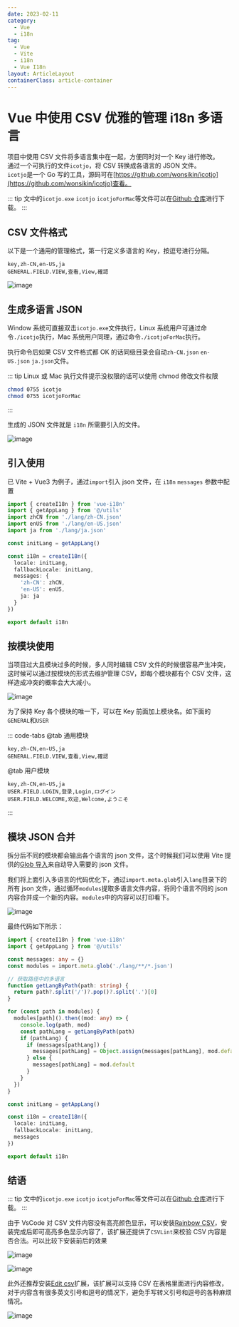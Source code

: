 ```yaml
---
date: 2023-02-11
category:
  - Vue
  - i18n
tag:
  - Vue
  - Vite
  - i18n
  - Vue I18n
layout: ArticleLayout
containerClass: article-container
---
```


# Vue 中使用 CSV 优雅的管理 i18n 多语言

项目中使用 CSV 文件将多语言集中在一起，方便同时对一个 Key 进行修改。  
通过一个可执行的文件`icotjo`，将 CSV 转换成各语言的 JSON 文件。  
`icotjo`是一个 Go 写的工具，源码可在[https://github.com/wonsikin/icotjo](https://github.com/wonsikin/icotjo)查看。

<!-- more -->

::: tip
文中的`icotjo.exe` `icotjo` `icotjoForMac`等文件可以在[Github 仓库](https://github.com/liub1934/i18n-csv-tool)进行下载。
:::

## CSV 文件格式

以下是一个通用的管理格式，第一行定义多语言的 Key，按逗号进行分隔。

```csv
key,zh-CN,en-US,ja
GENERAL.FIELD.VIEW,查看,View,確認
```

![image](https://image.liubing.me/2023/02/11/1d7ccb37ebf62.png)

## 生成多语言 JSON

Window 系统可直接双击`icotjo.exe`文件执行，Linux 系统用户可通过命令`./icotjo`执行，Mac 系统用户同理，通过命令`./icotjoForMac`执行。

执行命令后如果 CSV 文件格式都 OK 的话同级目录会自动`zh-CN.json` `en-US.json` `ja.json`文件。

::: tip
Linux 或 Mac 执行文件提示没权限的话可以使用 chmod 修改文件权限

```sh
chmod 0755 icotjo
chmod 0755 icotjoForMac
```

:::

生成的 JSON 文件就是 `i18n` 所需要引入的文件。

![image](https://image.liubing.me/2023/02/11/8a782f7f97a35.gif)

## 引入使用

已 Vite + Vue3 为例子，通过`import`引入 json 文件，在 `i18n` `messages` 参数中配置

```ts
import { createI18n } from 'vue-i18n'
import { getAppLang } from '@/utils'
import zhCN from './lang/zh-CN.json'
import enUS from './lang/en-US.json'
import ja from './lang/ja.json'

const initLang = getAppLang()

const i18n = createI18n({
  locale: initLang,
  fallbackLocale: initLang,
  messages: {
    'zh-CN': zhCN,
    'en-US': enUS,
    ja: ja
  }
})

export default i18n
```

## 按模块使用

当项目过大且模块过多的时候，多人同时编辑 CSV 文件的时候很容易产生冲突，这时候可以通过按模块的形式去维护管理 CSV，即每个模块都有个 CSV 文件，这样造成冲突的概率会大大减小。

![image](https://image.liubing.me/2023/02/11/d3eefb393fd1e.png)

为了保持 Key 各个模块的唯一下，可以在 Key 前面加上模块名。如下面的`GENERAL`和`USER`

::: code-tabs
@tab 通用模块

```csv
key,zh-CN,en-US,ja
GENERAL.FIELD.VIEW,查看,View,確認
```

@tab 用户模块

```csv
key,zh-CN,en-US,ja
USER.FIELD.LOGIN,登录,Login,ログイン
USER.FIELD.WELCOME,欢迎,Welcome,ようこそ
```

:::

## 模块 JSON 合并

拆分后不同的模块都会输出各个语言的 json 文件，这个时候我们可以使用 Vite 提供的[Glob 导入](https://cn.vitejs.dev/guide/features.html#glob-import)来自动导入需要的 json 文件。

我们将上面引入多语言的代码优化下，通过`import.meta.glob`引入`lang`目录下的所有 json 文件，通过循环`modules`提取多语言文件内容，将同个语言不同的 json 内容合并成一个新的内容。`modules`中的内容可以打印看下。

![image](https://image.liubing.me/2023/02/11/6b05f51e2faa9.png)

最终代码如下所示：

```ts
import { createI18n } from 'vue-i18n'
import { getAppLang } from '@/utils'

const messages: any = {}
const modules = import.meta.glob('./lang/**/*.json')

// 获取路径中的多语言
function getLangByPath(path: string) {
  return path?.split('/')?.pop()?.split('.')[0]
}

for (const path in modules) {
  modules[path]().then((mod: any) => {
    console.log(path, mod)
    const pathLang = getLangByPath(path)
    if (pathLang) {
      if (messages[pathLang]) {
        messages[pathLang] = Object.assign(messages[pathLang], mod.default)
      } else {
        messages[pathLang] = mod.default
      }
    }
  })
}

const initLang = getAppLang()

const i18n = createI18n({
  locale: initLang,
  fallbackLocale: initLang,
  messages
})

export default i18n
```

## 结语

::: tip
文中的`icotjo.exe` `icotjo` `icotjoForMac`等文件可以在[Github 仓库](https://github.com/liub1934/i18n-csv-tool)进行下载。
:::

由于 VsCode 对 CSV 文件内容没有高亮颜色显示，可以安装[Rainbow CSV](https://marketplace.visualstudio.com/items?itemName=mechatroner.rainbow-csv)，安装完成后即可高亮多色显示内容了，该扩展还提供了`CSVLint`来校验 CSV 内容是否合法。可以比较下安装前后的效果

![image](https://image.liubing.me/2023/02/11/38fb104290d00.png)

![image](https://image.liubing.me/2023/02/11/5b0bb4bb835d0.png)

此外还推荐安装[Edit csv](https://marketplace.visualstudio.com/items?itemName=janisdd.vscode-edit-csv)扩展，该扩展可以支持 CSV 在表格里面进行内容修改，对于内容含有很多英文引号和逗号的情况下，避免手写转义引号和逗号的各种麻烦情况。

![image](https://image.liubing.me/2023/02/11/a35d824bebbb3.png)
